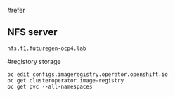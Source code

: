 #refer

## NFS server
`nfs.t1.futuregen-ocp4.lab`

#registory storage 
```
oc edit configs.imageregistry.operator.openshift.io
oc get clusteroperator image-registry
oc get pvc --all-namespaces
```
